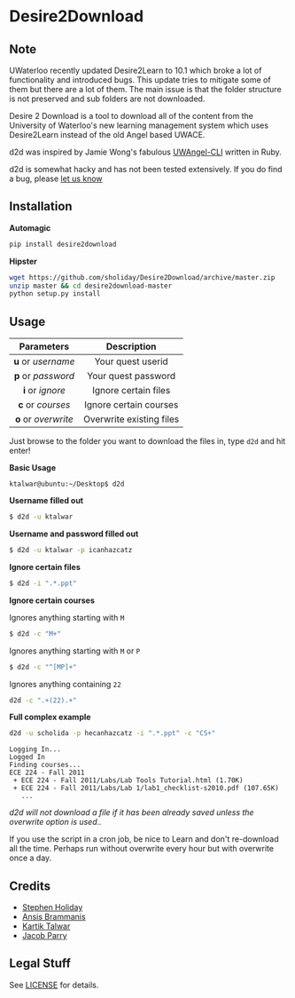 # Desire2Download

## Note ##
UWaterloo recently updated Desire2Learn to 10.1 which broke a lot of functionality and introduced bugs.
This update tries to mitigate some of them but there are a lot of them.
The main issue is that the folder structure is not preserved and sub folders are not downloaded.

Desire 2 Download is a tool to download all of the content from the University of Waterloo's
new learning management system which uses Desire2Learn instead of the old Angel
based UWACE.

d2d was inspired by Jamie Wong's fabulous [UWAngel-CLI](https://github.com/phleet/UWAngel-CLI)
written in Ruby.

d2d is somewhat hacky and has not been tested extensively. If you do find a bug,
please [let us know](https://github.com/sholiday/desire2download/issues)


## Installation

**Automagic**

```sh
pip install desire2download
```

**Hipster**

```sh
wget https://github.com/sholiday/Desire2Download/archive/master.zip
unzip master && cd desire2download-master
python setup.py install
```


## Usage


|    **Parameters**    |    **Description**       |
|:--------------------:|:------------------------:|
| **u** or *username*  | Your quest userid        |
| **p** or *password*  | Your quest password      |
| **i** or *ignore*    | Ignore certain files     | 
| **c** or *courses*   | Ignore certain courses   |
| **o** or *overwrite* | Overwrite existing files |


Just browse to the folder you want to download the files in, type `d2d` and hit enter!


**Basic Usage**

```
ktalwar@ubuntu:~/Desktop$ d2d
```


**Username filled out**

```sh
$ d2d -u ktalwar
```


**Username and password filled out**

```sh
$ d2d -u ktalwar -p icanhazcatz
```

**Ignore certain files**

```sh
$ d2d -i ".*.ppt"
```

**Ignore certain courses**

Ignores anything starting with `M`

```sh
$ d2d -c "M+"
```

Ignores anything starting with `M` or `P`

```sh
$ d2d -c "^[MP]+"
```


Ignores anything containing `22`

```sh
d2d -c ".+(22).+"
```


**Full complex example**

```sh
d2d -u scholida -p hecanhazcatz -i ".*.ppt" -c "CS+"
```

```
Logging In...
Logged In
Finding courses...
ECE 224 - Fall 2011
 + ECE 224 - Fall 2011/Labs/Lab Tools Tutorial.html (1.70K)
 + ECE 224 - Fall 2011/Labs/Lab 1/lab1_checklist-s2010.pdf (107.65K)
   ...
```

*d2d will not download a file if it has been already saved unless the overwrite
option is used..*

If you use the script in a cron job, be nice to Learn and don't re-download all
the time. Perhaps run without overwrite every hour but with overwrite once a day.

## Credits

* [Stephen Holiday](http://stephenholiday.com)
* [Ansis Brammanis](https://github.com/aibram)
* [Kartik Talwar](http://kartikt.com)
* [Jacob Parry](https://www.jacobparry.ca)


## Legal Stuff

See [LICENSE](https://github.com/sholiday/desire2download/blob/master/LICENSE) for details.

